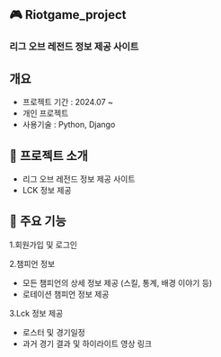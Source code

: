 ##  🎮 Riotgame_project
### 리그 오브 레전드 정보 제공 사이트

## 개요
- 프로젝트 기간 : 2024.07 ~
- 개인 프로젝트
- 사용기술 : Python, Django
  
## 🌈 프로젝트 소개
- 리그 오브 레전드 정보 제공 사이트
- LCK 정보 제공
  
## 🔎 주요 기능
1.회원가입 및 로그인

2.챔피언 정보
- 모든 챔피언의 상세 정보 제공 (스킬, 통계, 배경 이야기 등)
- 로테이션 챔피언 정보 제공

3.Lck 정보 제공
- 로스터 및 경기일정
- 과거 경기 결과 및 하이라이트 영상 링크
